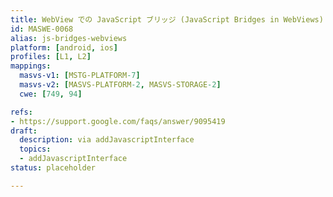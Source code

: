 ```yaml
---
title: WebView での JavaScript ブリッジ (JavaScript Bridges in WebViews)
id: MASWE-0068
alias: js-bridges-webviews
platform: [android, ios]
profiles: [L1, L2]
mappings:
  masvs-v1: [MSTG-PLATFORM-7]
  masvs-v2: [MASVS-PLATFORM-2, MASVS-STORAGE-2]
  cwe: [749, 94]

refs:
- https://support.google.com/faqs/answer/9095419
draft:
  description: via addJavascriptInterface
  topics:
  - addJavascriptInterface
status: placeholder

---
```

